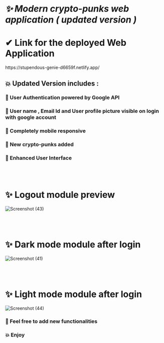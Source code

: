 
<h1><b><i>✨ Modern crypto-punks web application ( updated version ) </i></b></h1>
<h1><b> ✔ Link for the deployed Web Application</b></h1>
https://stupendous-genie-d6659f.netlify.app/
 <br>
<h2>💥 Updated Version includes :</h2>
<h3>🚀  User Authentication powered by Google API  </h3>
<h3>🚀  User name , Email Id and User profile picture visible on login with google account </h3>
<h3>🚀  Completely mobile responsive </h3>
<h3>🚀  New crypto-punks added  </h3>
<h3>🚀  Enhanced User Interface </h3>
<br/><br>

<h1>✨  Logout module preview</h1>


 ![Screenshot (43)](https://user-images.githubusercontent.com/100670861/162413434-9a084ef1-cd92-4b52-9ebf-3018eb876d1b.png)


<br/><br>
<h1>✨ Dark mode module after login</h1>


![Screenshot (41)](https://user-images.githubusercontent.com/100670861/162415343-60a48fc4-aca1-489c-a651-fb834d9bc102.png)

<br/><br/>
<h1>✨ Light mode module after login</h1>

![Screenshot (44)](https://user-images.githubusercontent.com/100670861/162416175-cdb612cc-7013-4300-b02c-5526dfc7d209.png)

<h3>🚀 Feel free to add new functionalities</h3>
<h3>💥 Enjoy </> </h3>
